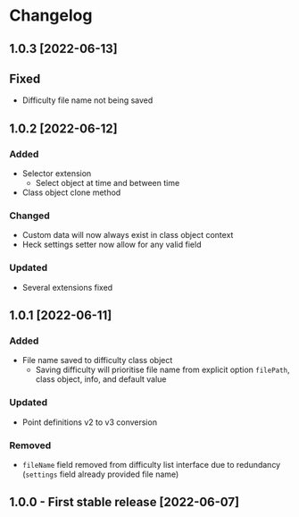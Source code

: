 # Changelog

## 1.0.3 [2022-06-13]

## Fixed

-   Difficulty file name not being saved

## 1.0.2 [2022-06-12]

### Added

-   Selector extension
    -   Select object at time and between time
-   Class object clone method

### Changed

-   Custom data will now always exist in class object context
-   Heck settings setter now allow for any valid field

### Updated

-   Several extensions fixed

## 1.0.1 [2022-06-11]

### Added

-   File name saved to difficulty class object
    -   Saving difficulty will prioritise file name from explicit option `filePath`, class object, info, and default value

### Updated

-   Point definitions v2 to v3 conversion

### Removed

-   `fileName` field removed from difficulty list interface due to redundancy (`settings` field already provided file
    name)

## 1.0.0 - First stable release [2022-06-07]
